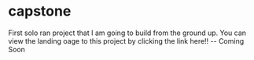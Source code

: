 # capstone
First solo ran project that I am going to build from the ground up. You can view the landing oage to this project by clicking the link here!! -- Coming Soon
